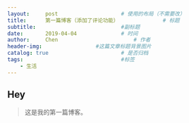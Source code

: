 ```yaml
---
layout:     post   				    # 使用的布局（不需要改）
title:      第一篇博客（添加了评论功能） 				# 标题 
subtitle:                           #副标题
date:       2019-04-04 				# 时间
author:     Chen 						# 作者
header-img:              	#这篇文章标题背景图片
catalog: true 						# 是否归档
tags:								#标签
    - 生活
---
```


## Hey
>这是我的第一篇博客。
